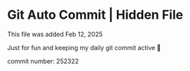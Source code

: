 # Git Auto Commit | Hidden File

This file was added Feb 12, 2025

Just for fun and keeping my daily git commit active 🤪

commit number: 252322
